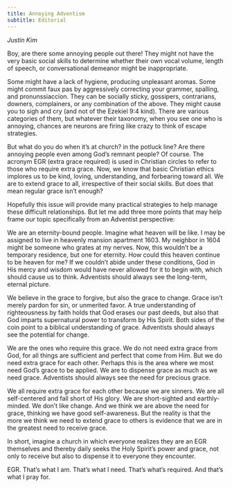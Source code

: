 ```yaml
---
title: Annoying Adventism
subtitle: Editorial
---
```


_Justin Kim_

Boy, are there some annoying people out there! They might not have the very basic social skills to determine whether their own vocal volume, length of speech, or conversational demeanor might be inappropriate.

Some might have a lack of hygiene, producing unpleasant aromas. Some might commit faux pas by aggressively correcting your grammer, spalling, and pronunssiaccion. They can be socially sticky, gossipers, contrarians, downers, complainers, or any combination of the above. They might cause you to sigh and cry (and not of the Ezekiel 9:4 kind). There are various categories of them, but whatever their taxonomy, when you see one who is annoying, chances are neurons are firing like crazy to think of escape strategies.

But what do you do when it’s at church? in the potluck line? Are there annoying people even among God’s remnant people? Of course. The acronym EGR (extra grace required) is used in Christian circles to refer to those who require extra grace. Now, we know that basic Christian ethics implores us to be kind, loving, understanding, and forbearing toward all. We are to extend grace to all, irrespective of their social skills. But does that mean regular grace isn’t enough?

Hopefully this issue will provide many practical strategies to help manage these difficult relationships. But let me add three more points that may help frame our topic specifically from an Adventist perspective:

We are an eternity-bound people. Imagine what heaven will be like. I may be assigned to live in heavenly mansion apartment 1603. My neighbor in 1604 might be someone who grates at my nerves. Now, this wouldn’t be a temporary residence, but one for eternity. How could this heaven continue to be heaven for me? If we couldn’t abide under these conditions, God in His mercy and wisdom would have never allowed for it to begin with, which should cause us to think. Adventists should always see the long-term, eternal picture.

We believe in the grace to forgive, but also the grace to change. Grace isn’t merely pardon for sin, or unmerited favor. A true understanding of righteousness by faith holds that God erases our past deeds, but also that God imparts supernatural power to transform by His Spirit. Both sides of the coin point to a biblical understanding of grace. Adventists should always see the potential for change.

We are the ones who require this grace. We do not need extra grace from God, for all things are sufficient and perfect that come from Him. But we do need extra grace for each other. Perhaps this is the area where we most need God’s grace to be applied. We are to dispense grace as much as we need grace. Adventists should always see the need for precious grace.

We all require extra grace for each other because we are sinners. We are all self-centered and fall short of His glory. We are short-sighted and earthly-minded. We don’t like change. And we think we are above the need for grace, thinking we have good self-awareness. But the reality is that the more we think we need to extend grace to others is evidence that we are in the greatest need to receive grace.

In short, imagine a church in which everyone realizes they are an EGR themselves and thereby daily seeks the Holy Spirit’s power and grace, not only to receive but also to dispense it to everyone they encounter.

EGR. That’s what I am. That’s what I need. That’s what’s required. And that’s what I pray for.